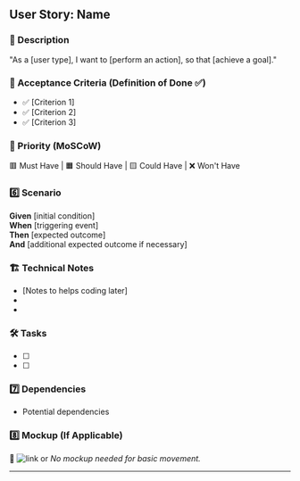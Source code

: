 ## User Story: Name

### 📌 Description  
"As a [user type], I want to [perform an action], so that [achieve a goal]."

### 🎯 Acceptance Criteria (Definition of Done ✅)  
- ✅ [Criterion 1]  
- ✅ [Criterion 2]  
- ✅ [Criterion 3]  

### 🔄 Priority (MoSCoW)  
🟥 Must Have | 🟧 Should Have | 🟨 Could Have | ❌ Won't Have   

### 6️⃣ Scenario  
**Given** [initial condition]  
**When** [triggering event]  
**Then** [expected outcome]  
**And** [additional expected outcome if necessary]  

### 🏗️ Technical Notes  
- [Notes to helps coding later]
-
-


### 🛠️ Tasks  
- [ ] 
- [ ]

### 7️⃣ Dependencies  
- Potential dependencies

### 8️⃣ Mockup (If Applicable)  
🎨 ![link]() or *No mockup needed for basic movement.*  

---
